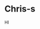 # Chris-s
HI

<!DOCTYPE html>
<html translate="no" xmlns="http://www.w3.org/1999/xhtml" class="notranslate managePrivilegesLoding ">

<head>
 <meta charset="utf-8" />
<meta name="google" content="notranslate">
<title>Home</title>
<meta name="description" content="Dashboard" />
<meta name="viewport" content="width=device-width, initial-scale=1.0, user-scalable=no" />
<meta http-equiv="X-UA-Compatible" content="IE=edge" />
<meta http-equiv="Content-Type" content="text/html; charset=utf-8" />
<link rel="manifest" href="/manifest.json">
<link rel="mask-icon" href="/safari-pinned-tab.svg" color="#5bbad5">
<meta name="apple-mobile-web-app-title" content="Classera">
<meta name="application-name" content="Classera">
<meta name="theme-color" content="#ffffff">

 
